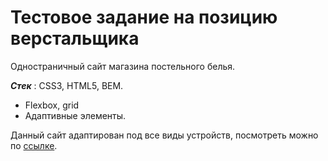 # Тестовое задание на позицию верстальщика

Одностраничный сайт магазина постельного белья.

***Стек*** : CSS3, HTML5, BEM.
* Flexbox, grid
* Адаптивные элементы.

 Данный сайт адаптирован под все виды устройств, посмотреть можно по [ссылке](https://nastyaa-l.github.io/landing/index.html).

